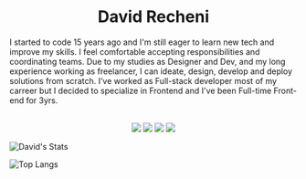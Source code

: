 <h1 align="center">
  <b>David Recheni</b>
</h1>

I started to code 15 years ago and I'm still eager to learn new tech and improve my skills.  I feel comfortable accepting responsibilities and coordinating teams. Due to my studies as Designer and Dev, and my long experience working as freelancer, I can ideate, design, develop and deploy solutions from scratch. I’ve worked as Full-stack developer most of my carreer but I decided to specialize in Frontend and I've been Full-time Front-end for 3yrs. 

<br>


<div align="center">
  <img src="https://img.shields.io/badge/-React-blue?style=for-the-badge&logo=react&logoColor=blue&labelColor=282828">
  <img src="https://img.shields.io/badge/-Typescript-blue?style=for-the-badge&logo=typescript&logoColor=blue&labelColor=282828">
  <img src="https://img.shields.io/badge/-Solidity-white?style=for-the-badge&logo=solidity&logoColor=white&labelColor=282828">
  <img src="https://img.shields.io/badge/-Tailwind-blue?style=for-the-badge&logo=tailwindcss&logoColor=blue&labelColor=282828">
</div>

<div>
  
![David's Stats](https://github-readme-stats.vercel.app/api?username=davidrecheni&count_private=true&hide_border=true&show_icons=true&hide_title=true&theme=dark&hide=contribs)
  
![Top Langs](https://github-readme-stats.vercel.app/api/top-langs/?username=davidrecheni&theme=dark&hide_border=true&layout=compact)
</div>
